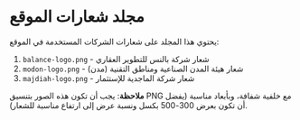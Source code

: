 # مجلد شعارات الموقع

يحتوي هذا المجلد على شعارات الشركات المستخدمة في الموقع:

1. `balance-logo.png` - شعار شركة بالنس للتطوير العقاري
2. `modon-logo.png` - شعار هيئة المدن الصناعية ومناطق التقنية (مدن)
3. `majdiah-logo.png` - شعار شركة الماجدية للإستثمار

**ملاحظة**: يجب أن تكون هذه الصور بتنسيق PNG مع خلفية شفافة، وبأبعاد مناسبة (يفضل أن تكون بعرض 300-500 بكسل ونسبة عرض إلى ارتفاع مناسبة للشعار).
